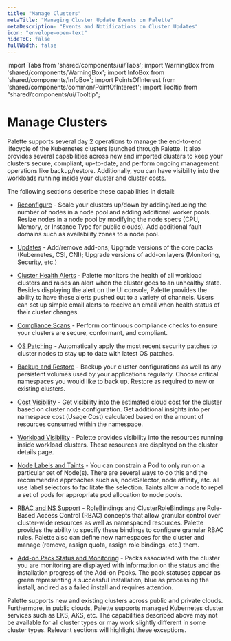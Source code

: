 ```yaml
---
title: "Manage Clusters"
metaTitle: "Managing Cluster Update Events on Palette"
metaDescription: "Events and Notifications on Cluster Updates"
icon: "envelope-open-text"
hideToC: false
fullWidth: false
---
```


import Tabs from 'shared/components/ui/Tabs';
import WarningBox from 'shared/components/WarningBox';
import InfoBox from 'shared/components/InfoBox';
import PointsOfInterest from 'shared/components/common/PointOfInterest';
import Tooltip from "shared/components/ui/Tooltip";



# Manage Clusters

Palette supports several day 2 operations to manage the end-to-end lifecycle of the Kubernetes clusters launched through Palette. It also provides several capabilities across new and imported clusters to keep your clusters secure, compliant, up-to-date, and perform ongoing management operations like backup/restore. Additionally, you can have visibility into the workloads running inside your cluster and cluster costs. 

The following sections describe these capabilities in detail:

* [Reconfigure](/clusters/cluster-management/reconfigure) - Scale your clusters up/down by adding/reducing the number of nodes in a node pool and adding additional worker pools. Resize nodes in a node pool by modifying the node specs (CPU, Memory, or Instance Type for public clouds). Add additional fault domains such as availability zones to a node pool.


* [Updates](/clusters/cluster-management/cluster-updates) - Add/remove add-ons; Upgrade versions of the core packs (Kubernetes, CSI, CNI); Upgrade versions of add-on layers (Monitoring, Security, etc.)


* [Cluster Health Alerts](/clusters/cluster-management/health-alerts) - Palette monitors the health of all workload clusters and raises an alert when the cluster goes to an unhealthy state. Besides displaying the alert on the UI console, Palette provides the ability to have these alerts pushed out to a variety of channels. Users can set up simple email alerts to receive an email when health status of their cluster changes.


* [Compliance Scans](/clusters/cluster-management/compliance-scan) - Perform continuous compliance checks to ensure your clusters are secure, conformant, and compliant.


* [OS Patching](/clusters/cluster-management/os-patching) - Automatically apply the most recent security patches to cluster nodes to stay up to date with latest OS patches.


* [Backup and Restore](/clusters/cluster-management/backup-restore) - Backup your cluster configurations as well as any persistent volumes used by your applications regularly. Choose critical namespaces you would like to back up. Restore as required to new or existing clusters.


* [Cost Visibility](/clusters/cluster-management/cloud-cost) - Get visibility into the estimated cloud cost for the cluster based on cluster node configuration. Get additional insights into per namespace cost (Usage Cost) calculated based on the amount of resources consumed within the namespace.


* [Workload Visibility](/clusters/cluster-management/workloads) - Palette provides visibility into the resources running inside workload clusters. These resources are displayed on the cluster details page. 


* [Node Labels and Taints](/clusters/cluster-management/taints) - You can constrain a Pod to only run on a particular set of Node(s). There are several ways to do this and the recommended approaches such as, nodeSelector, node affinity, etc. all use label selectors to facilitate the selection. Taints allow a node to repel a set of pods for appropriate pod allocation to node pools.


* [RBAC and NS Support](/clusters/cluster-management/cluster-rbac) - RoleBindings and ClusterRoleBindings are Role-Based Access Control (RBAC) concepts that allow granular control over cluster-wide resources as well as namespaced resources. Palette provides the ability to specify these bindings to configure granular RBAC rules. Palette also can define new namespaces for the cluster and manage (remove, assign quota, assign role bindings, etc.) them.


* [Add-on Pack Status and Monitoring](/registries-and-packs/adding-add-on-packs#add-onpackmonitoring) - Packs associated with the cluster you are monitoring are displayed with information on the status and the installation progress of the Add-on Packs. The pack statuses appear as green representing a successful installation, blue as processing the install, and red as a failed install and requires attention.


<InfoBox>
Palette supports new and existing clusters across public and private clouds. Furthermore, in public clouds, Palette supports managed Kubernetes cluster services such as EKS, AKS, etc. The capabilities described above may not be available for all cluster types or may work slightly different in some cluster types. Relevant sections will highlight these exceptions.
</InfoBox>
